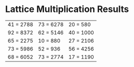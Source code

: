 # Lattice Multiplication Results

|   |   |   |
|---|---|---|
| 41 = 2788 | 73 = 6278 | 20 = 580 |
| 92 = 8372 | 62 = 5146 | 40 = 1000 |
| 65 = 2275 | 10 = 880 | 27 = 2106 |
| 73 = 5986 | 52 = 936 | 56 = 4256 |
| 68 = 6052 | 73 = 2774 | 17 = 1190 |
